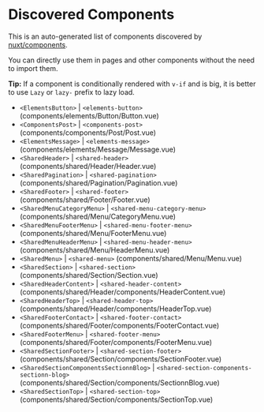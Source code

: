 # Discovered Components

This is an auto-generated list of components discovered by [nuxt/components](https://github.com/nuxt/components).

You can directly use them in pages and other components without the need to import them.

**Tip:** If a component is conditionally rendered with `v-if` and is big, it is better to use `Lazy` or `lazy-` prefix to lazy load.

- `<ElementsButton>` | `<elements-button>` (components/elements/Button/Button.vue)
- `<ComponentsPost>` | `<components-post>` (components/components/Post/Post.vue)
- `<ElementsMessage>` | `<elements-message>` (components/elements/Message/Message.vue)
- `<SharedHeader>` | `<shared-header>` (components/shared/Header/Header.vue)
- `<SharedPagination>` | `<shared-pagination>` (components/shared/Pagination/Pagination.vue)
- `<SharedFooter>` | `<shared-footer>` (components/shared/Footer/Footer.vue)
- `<SharedMenuCategoryMenu>` | `<shared-menu-category-menu>` (components/shared/Menu/CategoryMenu.vue)
- `<SharedMenuFooterMenu>` | `<shared-menu-footer-menu>` (components/shared/Menu/FooterMenu.vue)
- `<SharedMenuHeaderMenu>` | `<shared-menu-header-menu>` (components/shared/Menu/HeaderMenu.vue)
- `<SharedMenu>` | `<shared-menu>` (components/shared/Menu/Menu.vue)
- `<SharedSection>` | `<shared-section>` (components/shared/Section/Section.vue)
- `<SharedHeaderContent>` | `<shared-header-content>` (components/shared/Header/components/HeaderContent.vue)
- `<SharedHeaderTop>` | `<shared-header-top>` (components/shared/Header/components/HeaderTop.vue)
- `<SharedFooterContact>` | `<shared-footer-contact>` (components/shared/Footer/components/FooterContact.vue)
- `<SharedFooterMenu>` | `<shared-footer-menu>` (components/shared/Footer/components/FooterMenu.vue)
- `<SharedSectionFooter>` | `<shared-section-footer>` (components/shared/Section/components/SectionFooter.vue)
- `<SharedSectionComponentsSectionnBlog>` | `<shared-section-components-sectionn-blog>` (components/shared/Section/components/SectionnBlog.vue)
- `<SharedSectionTop>` | `<shared-section-top>` (components/shared/Section/components/SectionTop.vue)
